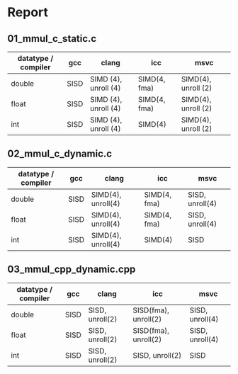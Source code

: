 # Report

## 01_mmul_c_static.c

| datatype / compiler | gcc | clang | icc | msvc |
| --- | --- | --- | --- | --- |
| double | SISD | SIMD (4), unroll (4) | SIMD(4, fma) | SIMD(4), unroll (2) |
| float  | SISD | SIMD (4), unroll (4) | SIMD(4, fma) | SIMD(4), unroll (2) |
| int    | SISD | SIMD (4), unroll (4) | SIMD(4) | SIMD(4), unroll (2) |

## 02_mmul_c_dynamic.c
| datatype / compiler | gcc | clang | icc | msvc |
| --- | --- | --- | --- | --- |
| double | SISD | SIMD(4), unroll(4) | SIMD(4, fma) | SISD, unroll(4) |
| float  | SISD | SIMD(4), unroll(4) | SIMD(4, fma) | SISD, unroll(4) |
| int    | SISD | SIMD(4), unroll(4) | SIMD(4) | SISD |

## 03_mmul_cpp_dynamic.cpp
| datatype / compiler | gcc | clang | icc | msvc |
| --- | --- | --- | --- | --- |
| double | SISD | SISD, unroll(2) | SISD(fma), unroll(2) | SISD, unroll(4) |
| float  | SISD | SISD, unroll(2) | SISD(fma), unroll(2) | SISD, unroll(4) |
| int    | SISD | SISD, unroll(2) | SISD, unroll(2) | SISD |